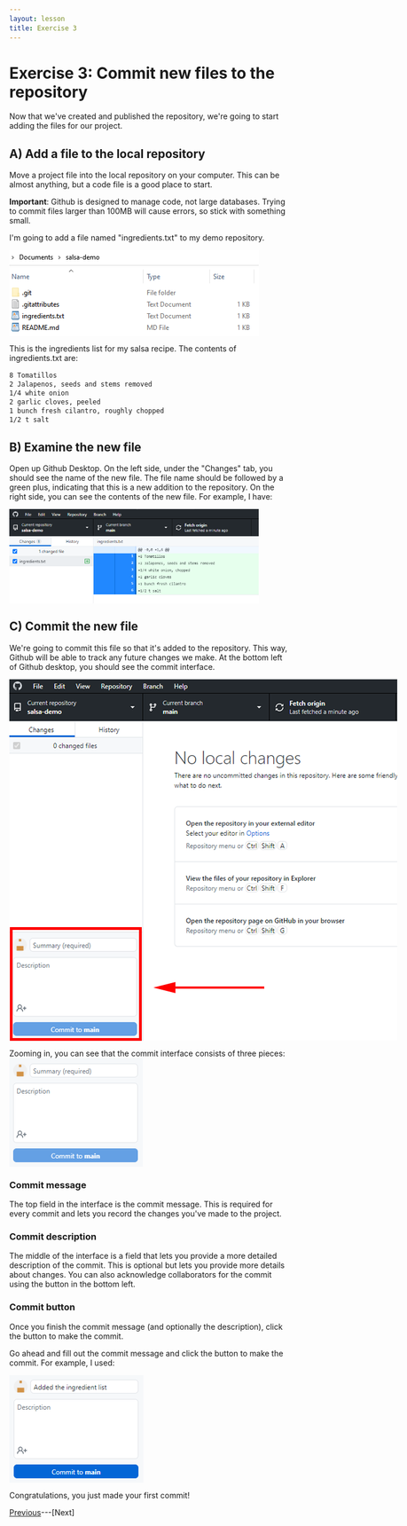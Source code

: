 ```yaml
---
layout: lesson
title: Exercise 3
---
```


# Exercise 3: Commit new files to the repository

Now that we've created and published the repository, we're going to start adding the files for our project.

## A) Add a file to the local repository

Move a project file into the local repository on your computer. This can be almost anything, but a code file is a good place to start.

**Important**: Github is designed to manage code, not large databases. Trying to commit files larger than 100MB will cause errors, so stick with something small.

I'm going to add a file named "ingredients.txt" to my demo repository.

<img src="..\assets\images\repo-contents-2.PNG" alt="A file browser for the salsa repository now includes a file named 'ingredients.txt'." style="max-width:450px;display:block">

This is the ingredients list for my salsa recipe. The contents of ingredients.txt are:

```
8 Tomatillos
2 Jalapenos, seeds and stems removed
1/4 white onion
2 garlic cloves, peeled
1 bunch fresh cilantro, roughly chopped
1/2 t salt
```

## B) Examine the new file

Open up Github Desktop. On the left side, under the "Changes" tab, you should see the name of the new file. The file name should be followed by a green plus, indicating that this is a new addition to the repository. On the right side, you can see the contents of the new file. For example, I have:

<img src="..\assets\images\add-file.png" alt="Github desktop shows the name of the new 'ingredients.txt' file on the left side, and the contents of the file on the right side." style="max-width:450px;display:block">

## C) Commit the new file

We're going to commit this file so that it's added to the repository. This way, Github will be able to track any future changes we make. At the bottom left of Github desktop, you should see the commit interface.

<img src="..\assets\images\commit.png" alt="A snapshot of Github Desktop with an arrow point to the commit interface in the bottom left." style="max-width:700px;display:block">

Zooming in, you can see that the commit interface consists of three pieces:
<img src="..\assets\images\commit-box.png" alt="A zoomed view of the Github Desktop commit interface with three fields." style="max-width:241px;display:block">

### Commit message
The top field in the interface is the commit message. This is required for every commit and lets you record the changes you've made to the project.

### Commit description
The middle of the interface is a field that lets you provide a more detailed description of the commit. This is optional but lets you provide more details about changes. You can also acknowledge collaborators for the commit using the button in the bottom left.

### Commit button
Once you finish the commit message (and optionally the description), click the button to make the commit.

Go ahead and fill out the commit message and click the button to make the commit. For example, I used:

<img src="..\assets\images\demo-add.png" alt="A zoomed view of the Github Desktop commit interface the commit message filled out. The message indicates that an ingredient list was added to the demo." style="max-width:242px;display:block">

Congratulations, you just made your first commit!

[Previous](exercise-2)---[Next]
